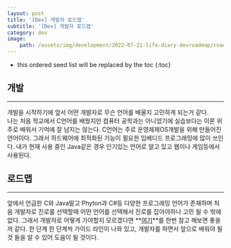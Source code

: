 ```yaml
---
layout: post
title: '[Dev] 개발자 로드맵'
subtitle: '[Dev] 개발자 로드맵'
category: dev
image: 
    path: /assets/img/development/2022-07-21-life-diary-devroadmap/roadmaps.png
---
```


<!-- more -->

* this ordered seed list will be replaced by the toc 
{:toc}

## 개발
---
개발을 시작하기에 앞서 어떤 개발자로 무슨 언어를 배울지 고민하게 되는거 같다.  
나는 처음 학교에서 C언어를 배웠지만 컴퓨터 공학과는 아니었기에 실습보다는 이론 위주로 배워서 기억에 잘 남지는 않는다. C언어는 주로 운영체제OS개발을 위해 만들어진 언어이다. 그래서 하드웨어에 최적화된 기능이 필요한 임베디드 프로그래밍에 많이 쓰인다. 내가 현재 사용 중인 Java같은 경우 인기있는 언어로 알고 있고 웹이나 게임등에서 사용된다.  

## 로드맵
---
앞에서 언급한 C와 Java말고 Phyton과 C#등 다양한 프로그래밍 언어가 존재하며 처음 개발자로 진로를 선택할때 어떤 언어를 선택해서 진로를 잡아야하나 고민 될 수 밖에 없다. 그래서 개발자로 어떻게 가야할지 모르겠다면 **[여기](https://roadmap.sh/)**를 한번 참고 해보면 좋을꺼 같다. 한 단계 한 단계씩 가이드 라인이 나와 있고, 개발자를 하면서 앞으로 배워야 될 것 들을 알 수 있어 도움이 될 것이다.
